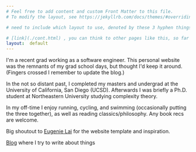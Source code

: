```yaml
---
# Feel free to add content and custom Front Matter to this file.
# To modify the layout, see https://jekyllrb.com/docs/themes/#overriding-theme-defaults

# need to include which layout to use, denoted by these 3 hyphen things

# [link](./cont.html) , you can think to other pages like this, so far will have this one page
layout:  default
---
```

I'm a recent grad working as a software engineer. This personal website was the remnants of my grad school days, but thought I'd keep it around. (Fingers crossed I remember to update the blog.)

In the not so distant past, I completed my masters and undergrad at the University of California, San Diego (UCSD). Afterwards I was briefly a Ph.D. student at Northeastern University studying complexity theory. 

In my off-time I enjoy running, cycling, and swimming (occasionally putting the three together), as well as reading classics/philosophy. Any book recs are welcome.

Big shoutout to [Eugenie Lai](https://eugenielai.github.io/) for the website template and inspiration.

[Blog](./blog.html) where I try to write about things
